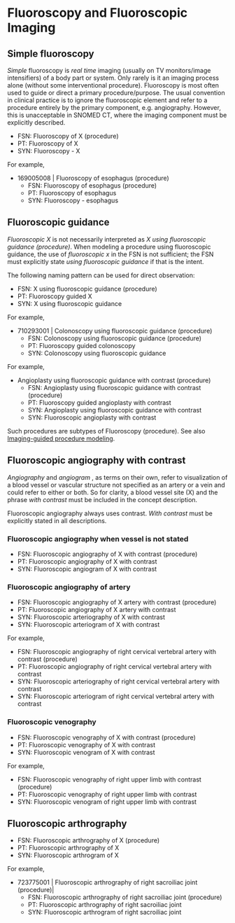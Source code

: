# Fluoroscopy and Fluoroscopic Imaging

## Simple fluoroscopy

_Simple_ fluoroscopy is _real time_ imaging (usually on TV monitors/image intensifiers) of a body part or system. Only rarely is it an imaging process alone (without some interventional procedure). Fluoroscopy is most often used to guide or direct a primary procedure/purpose. The usual convention in clinical practice is to ignore the fluoroscopic element and refer to a procedure entirely by the primary component, e.g. angiography. However, this is unacceptable in SNOMED CT, where the imaging component must be explicitly described.

* FSN: Fluoroscopy of X (procedure)
* PT: Fluoroscopy of X
* SYN: Fluoroscopy - X

For example,

* 169005008 | Fluoroscopy of esophagus (procedure)
  * FSN: Fluoroscopy of esophagus (procedure)
  * PT: Fluoroscopy of esophagus
  * SYN: Fluoroscopy - esophagus

## Fluoroscopic guidance

_Fluoroscopic X_ is not necessarily interpreted as _X_ _using fluoroscopic guidance (procedure)_. When modeling a procedure using fluoroscopic guidance, the use of _fluoroscopic x_ in the FSN is not sufficient; the FSN must explicitly state _using fluoroscopic_ _guidance_ if that is the intent.

The following naming pattern can be used for direct observation:

* FSN: X using fluoroscopic guidance (procedure)
* PT: Fluoroscopy guided X
* SYN: X using fluoroscopic guidance

For example,

* 710293001 | Colonoscopy using fluoroscopic guidance (procedure)
  * FSN: Colonoscopy using fluoroscopic guidance (procedure)
  * PT: Fluoroscopy guided colonoscopy
  * SYN: Colonoscopy using fluoroscopic guidance

For example,

* Angioplasty using fluoroscopic guidance with contrast (procedure)
  * FSN: Angioplasty using fluoroscopic guidance with contrast (procedure)
  * PT: Fluoroscopy guided angioplasty with contrast
  * SYN: Angioplasty using fluoroscopic guidance with contrast
  * SYN: Fluoroscopic angioplasty with contrast

Such procedures are subtypes of Fluoroscopy (procedure). See also [Imaging-guided procedure modeling](../../index-2/imaging-guided-procedure-modeling.md).

## Fluoroscopic angiography with contrast

_Angiography_ and _angiogram_ , as terms on their own, refer to visualization of a blood vessel or vascular structure not specified as an artery or a vein and could refer to either or both. So for clarity, a blood vessel site (X) and the phrase _with_ _contrast_ must be included in the concept description.

Fluoroscopic angiography always uses contrast. _With contrast_ must be explicitly stated in all descriptions.

### Fluoroscopic angiography when vessel is not stated

* FSN: Fluoroscopic angiography of X with contrast (procedure)
* PT: Fluoroscopic angiography of X with contrast
* SYN: Fluoroscopic angiogram of X with contrast

### Fluoroscopic angiography of artery

* FSN: Fluoroscopic angiography of X artery with contrast (procedure)
* PT: Fluoroscopic angiography of X artery with contrast
* SYN: Fluoroscopic arteriography of X with contrast
* SYN: Fluoroscopic arteriogram of X with contrast

For example,

* FSN: Fluoroscopic angiography of right cervical vertebral artery with contrast (procedure)
* PT: Fluoroscopic angiography of right cervical vertebral artery with contrast
* SYN: Fluoroscopic arteriography of right cervical vertebral artery with contrast
* SYN: Fluoroscopic arteriogram of right cervical vertebral artery with contrast

### Fluoroscopic venography

* FSN: Fluoroscopic venography of X with contrast (procedure)
* PT: Fluoroscopic venography of X with contrast
* SYN: Fluoroscopic venogram of X with contrast

For example,

* FSN: Fluoroscopic venography of right upper limb with contrast (procedure)
* PT: Fluoroscopic venography of right upper limb with contrast
* SYN: Fluoroscopic venogram of right upper limb with contrast

## Fluoroscopic arthrography

* FSN: Fluoroscopic arthrography of X (procedure)
* PT: Fluoroscopic arthrography of X
* SYN: Fluoroscopic arthrogram of X

For example,

* 723775001 | Fluoroscopic arthrography of right sacroiliac joint (procedure)|
  * FSN: Fluoroscopic arthrography of right sacroiliac joint (procedure)
  * PT: Fluoroscopic arthrography of right sacroiliac joint
  * SYN: Fluoroscopic arthrogram of right sacroiliac joint
